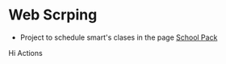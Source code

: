 # Web Scrping

* Project to schedule smart's clases in the page [School Pack](https://schoolpack.smart.edu.co/idiomas/alumnos.aspx)

Hi Actions
